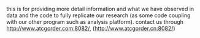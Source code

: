 
this is for providing more detail information and what we have observed in data and the code to fully replicate our research (as some code coupling with our other program such as analysis platform). contact us through http://www.atcgorder.com:8082/, 
(http://www.atcgorder.cn:8082/)

